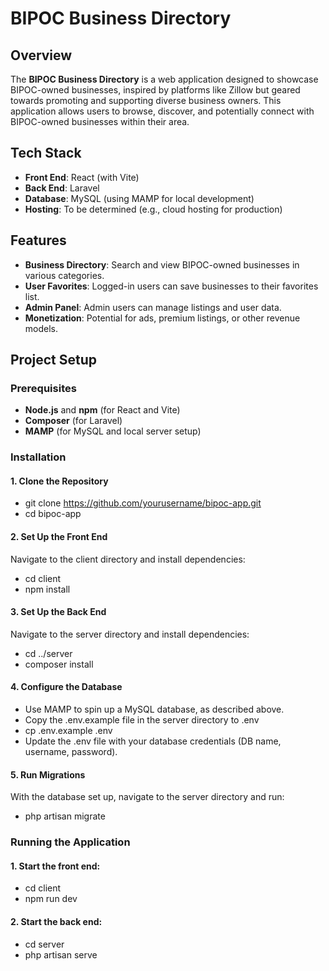 # BIPOC Business Directory

## Overview
The **BIPOC Business Directory** is a web application designed to showcase BIPOC-owned businesses, inspired by platforms like Zillow but geared towards promoting and supporting diverse business owners. This application allows users to browse, discover, and potentially connect with BIPOC-owned businesses within their area.

## Tech Stack
- **Front End**: React (with Vite)
- **Back End**: Laravel
- **Database**: MySQL (using MAMP for local development)
- **Hosting**: To be determined (e.g., cloud hosting for production)

## Features
- **Business Directory**: Search and view BIPOC-owned businesses in various categories.
- **User Favorites**: Logged-in users can save businesses to their favorites list.
- **Admin Panel**: Admin users can manage listings and user data.
- **Monetization**: Potential for ads, premium listings, or other revenue models.

## Project Setup

### Prerequisites
- **Node.js** and **npm** (for React and Vite)
- **Composer** (for Laravel)
- **MAMP** (for MySQL and local server setup)

### Installation

#### 1. Clone the Repository
- git clone https://github.com/yourusername/bipoc-app.git
- cd bipoc-app

#### 2. Set Up the Front End
Navigate to the client directory and install dependencies:
- cd client
- npm install


#### 3. Set Up the Back End
Navigate to the server directory and install dependencies:
- cd ../server
- composer install

#### 4. Configure the Database
- Use MAMP to spin up a MySQL database, as described above.
- Copy the .env.example file in the server directory to .env
- cp .env.example .env
- Update the .env file with your database credentials (DB name, username, password).

#### 5. Run Migrations
With the database set up, navigate to the server directory and run:
- php artisan migrate

### Running the Application
#### 1. Start the front end:
- cd client
- npm run dev

#### 2. Start the back end:
- cd server
- php artisan serve